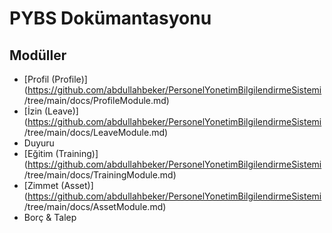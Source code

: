 # PYBS Dokümantasyonu

## Modüller

- [Profil (Profile)](https://github.com/abdullahbeker/PersonelYonetimBilgilendirmeSistemi
/tree/main/docs/ProfileModule.md)
- [İzin (Leave)](https://github.com/abdullahbeker/PersonelYonetimBilgilendirmeSistemi
/tree/main/docs/LeaveModule.md)
- Duyuru
- [Eğitim (Training)](https://github.com/abdullahbeker/PersonelYonetimBilgilendirmeSistemi
/tree/main/docs/TrainingModule.md)
- [Zimmet (Asset)](https://github.com/abdullahbeker/PersonelYonetimBilgilendirmeSistemi
/tree/main/docs/AssetModule.md)
- Borç & Talep